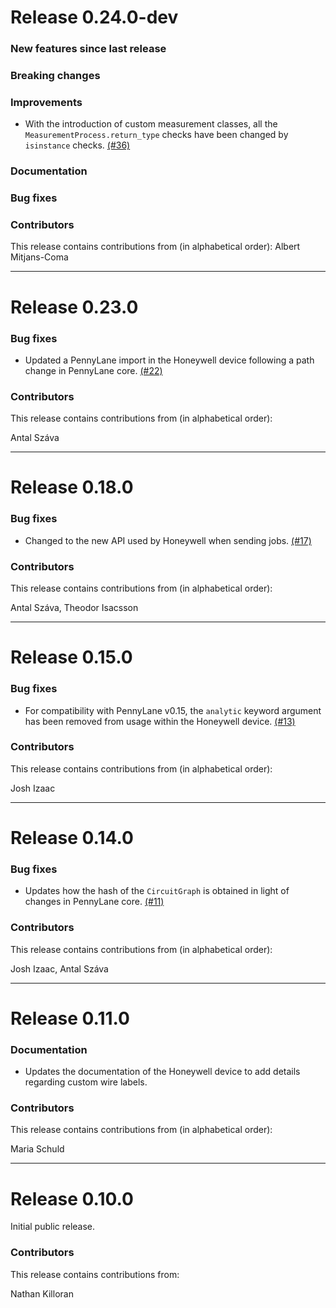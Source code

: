 # Release 0.24.0-dev

### New features since last release

### Breaking changes

### Improvements

* With the introduction of custom measurement classes, all the `MeasurementProcess.return_type`
  checks have been changed by `isinstance` checks.
  [(#36)](https://github.com/PennyLaneAI/pennylane-honeywell/pull/36)

### Documentation

### Bug fixes

### Contributors

This release contains contributions from (in alphabetical order):
Albert Mitjans-Coma

---

# Release 0.23.0

### Bug fixes

* Updated a PennyLane import in the Honeywell device following a path change in
  PennyLane core.
  [(#22)](https://github.com/PennyLaneAI/pennylane-honeywell/pull/22)

### Contributors

This release contains contributions from (in alphabetical order):

Antal Száva

---

# Release 0.18.0

### Bug fixes

* Changed to the new API used by Honeywell when sending jobs.
  [(#17)](https://github.com/PennyLaneAI/pennylane-honeywell/pull/17)

### Contributors

This release contains contributions from (in alphabetical order):

Antal Száva, Theodor Isacsson

---

# Release 0.15.0

### Bug fixes

* For compatibility with PennyLane v0.15, the `analytic` keyword argument
  has been removed from usage within the Honeywell device.
  [(#13)](https://github.com/XanaduAI/pennylane-honeywell/pull/13)

### Contributors

This release contains contributions from (in alphabetical order):

Josh Izaac

---

# Release 0.14.0

### Bug fixes

* Updates how the hash of the `CircuitGraph` is obtained in light of changes in PennyLane core.
  [(#11)](https://github.com/PennyLaneAI/pennylane-honeywell/pull/11)

### Contributors

This release contains contributions from (in alphabetical order):

Josh Izaac, Antal Száva

---

# Release 0.11.0

### Documentation

* Updates the documentation of the Honeywell device to add details
  regarding custom wire labels.

### Contributors

This release contains contributions from (in alphabetical order):

Maria Schuld

---

# Release 0.10.0

Initial public release.

### Contributors

This release contains contributions from:

Nathan Killoran
